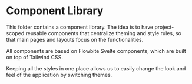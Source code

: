 # Component Library

This folder contains a component library. 
The idea is to have project-scoped reusable components that centralize theming and style rules, 
so that main pages and layouts focus on the functionalities.

All components are based on Flowbite Svelte components,
which are built on top of Tailwind CSS. 

Keeping all the styles in one place allows us to easily change the look and feel of the application by switching themes.

